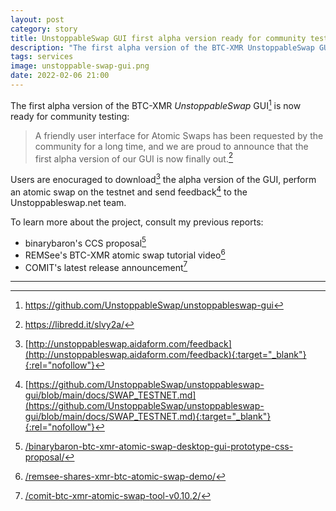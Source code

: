 ```yaml
---
layout: post
category: story
title: UnstoppableSwap GUI first alpha version ready for community testing 
description: "The first alpha version of the BTC-XMR UnstoppableSwap GUI is now ready for community testing."
tags: services
image: unstoppable-swap-gui.png
date: 2022-02-06 21:00
---
```


The first alpha version of the BTC-XMR *UnstoppableSwap* GUI[^1] is now ready for community testing:

> A friendly user interface for Atomic Swaps has been requested by the community for a long time, and we are proud to announce that the first alpha version of our GUI is now finally out.[^2]

Users are enocuraged to download[^3] the alpha version of the GUI, perform an atomic swap on the testnet and send feedback[^4] to the Unstoppableswap.net team.


To learn more about the project, consult my previous reports:

- binarybaron's CCS proposal[^5]
- REMSee's BTC-XMR atomic swap tutorial video[^6]
- COMIT's latest release announcement[^7]

---

[^1]: https://github.com/UnstoppableSwap/unstoppableswap-gui
[^2]: https://libredd.it/slvy2a/
[^3]: [http://unstoppableswap.aidaform.com/feedback](http://unstoppableswap.aidaform.com/feedback){:target="_blank"}{:rel="nofollow"}
[^4]: [https://github.com/UnstoppableSwap/unstoppableswap-gui/blob/main/docs/SWAP_TESTNET.md](https://github.com/UnstoppableSwap/unstoppableswap-gui/blob/main/docs/SWAP_TESTNET.md){:target="_blank"}{:rel="nofollow"}
[^5]: [/binarybaron-btc-xmr-atomic-swap-desktop-gui-prototype-css-proposal/](/binarybaron-btc-xmr-atomic-swap-desktop-gui-prototype-css-proposal/)
[^6]: [/remsee-shares-xmr-btc-atomic-swap-demo/](/remsee-shares-xmr-btc-atomic-swap-demo/)
[^7]: [/comit-btc-xmr-atomic-swap-tool-v0.10.2/](/comit-btc-xmr-atomic-swap-tool-v0.10.2/)


